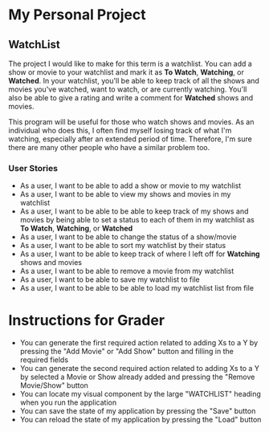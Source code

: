 # My Personal Project

## WatchList

The project I would like to make for this term is a watchlist.
You can add a show or movie to your watchlist and mark it as
**To Watch**, **Watching**, or **Watched**. In your watchlist, you'll
be able to keep track of all the shows and movies you've watched, want to watch,
or are currently watching. You'll also be able to give a rating and write a comment for **Watched**
shows and movies.

This program will be useful for those who watch shows and movies.
As an individual who does this, I often find myself losing track of
what I'm watching, especially after an extended period of time. Therefore,
I'm sure there are many other people who have a similar problem too.

### User Stories
- As a user, I want to be able to add a show or movie to my watchlist
- As a user, I want to be able to view my shows and movies in my watchlist
- As a user, I want to be able to be able to keep track of my 
  shows and movies by being able to set a status to each of them in my 
  watchlist as **To Watch**, **Watching**, or **Watched**
- As a user, I want to be able to change the status of a show/movie
- As a user, I want to be able to sort my watchlist by their status
- As a user, I want to be able to keep track of where I left off for **Watching** shows and movies
- As a user, I want to be able to remove a movie from my watchlist
- As a user, I want to be able to save my watchlist to file
- As a user, I want to be able to be able to load my watchlist list from file

# Instructions for Grader

- You can generate the first required action related to adding Xs to a Y by pressing the "Add Movie"
  or "Add Show" button and filling in the required fields
- You can generate the second required action related to adding Xs to a Y by selected a Movie or Show
  already added and pressing the "Remove Movie/Show" button
- You can locate my visual component by the large "WATCHLIST" heading when you run the application
- You can save the state of my application by pressing the "Save" button
- You can reload the state of my application by pressing the "Load" button
